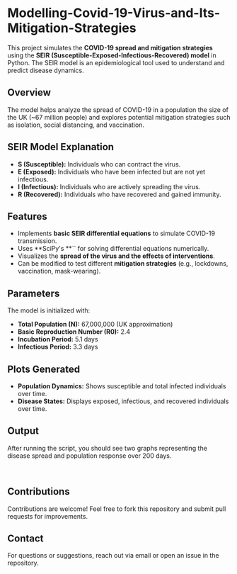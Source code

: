 # Modelling-Covid-19-Virus-and-Its-Mitigation-Strategies


This project simulates the **COVID-19 spread and mitigation strategies** using the **SEIR (Susceptible-Exposed-Infectious-Recovered) model** in Python. The SEIR model is an epidemiological tool used to understand and predict disease dynamics.

## Overview

The model helps analyze the spread of COVID-19 in a population the size of the UK (\~67 million people) and explores potential mitigation strategies such as isolation, social distancing, and vaccination.

## SEIR Model Explanation

- **S (Susceptible):** Individuals who can contract the virus.
- **E (Exposed):** Individuals who have been infected but are not yet infectious.
- **I (Infectious):** Individuals who are actively spreading the virus.
- **R (Recovered):** Individuals who have recovered and gained immunity.

## Features

- Implements **basic SEIR differential equations** to simulate COVID-19 transmission.
- Uses **SciPy's **`` for solving differential equations numerically.
- Visualizes the **spread of the virus and the effects of interventions**.
- Can be modified to test different **mitigation strategies** (e.g., lockdowns, vaccination, mask-wearing).


## Parameters

The model is initialized with:

- **Total Population (N):** 67,000,000 (UK approximation)
- **Basic Reproduction Number (R0):** 2.4
- **Incubation Period:** 5.1 days
- **Infectious Period:** 3.3 days

## Plots Generated

- **Population Dynamics:** Shows susceptible and total infected individuals over time.
- **Disease States:** Displays exposed, infectious, and recovered individuals over time.

## Output

After running the script, you should see two graphs representing the disease spread and population response over 200 days.

 

## Contributions

Contributions are welcome! Feel free to fork this repository and submit pull requests for improvements.

## Contact

For questions or suggestions, reach out via email or open an issue in the repository.

